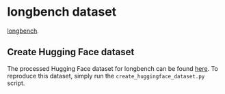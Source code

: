 # longbench dataset

[longbench](https://github.com/THUDM/LongBench). 

## Create Hugging Face dataset

The processed Hugging Face dataset for longbench can be found [here](https://huggingface.co/datasets/THUDM/LongBench). To reproduce this dataset, simply run the `create_huggingface_dataset.py` script.